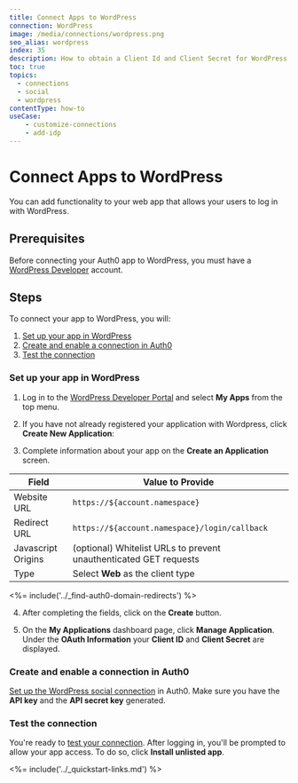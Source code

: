 ```yaml
---
title: Connect Apps to WordPress
connection: WordPress
image: /media/connections/wordpress.png
seo_alias: wordpress
index: 35
description: How to obtain a Client Id and Client Secret for WordPress
toc: true
topics:
  - connections
  - social
  - wordpress
contentType: how-to
useCase:
    - customize-connections
    - add-idp
---
```


# Connect Apps to WordPress

You can add functionality to your web app that allows your users to log in with WordPress. 

## Prerequisites

Before connecting your Auth0 app to WordPress, you must have a [WordPress Developer](http://developer.wordpress.com/) account.

## Steps

To connect your app to WordPress, you will:

1. [Set up your app in WordPress](#set-up-your-app-in-wordpress)
2. [Create and enable a connection in Auth0](#create-and-enable-a-connection-in-auth0)
3. [Test the connection](#test-the-connection)

### Set up your app in WordPress

1. Log in to the [WordPress Developer Portal](http://developer.wordpress.com/) and select **My Apps** from the top menu.

2. If you have not already registered your application with Wordpress, click **Create New Application**:

3. Complete information about your app on the **Create an Application** screen.

| Field | Value to Provide |
| - | - |
| Website URL | `https://${account.namespace}` |
| Redirect URL | `https://${account.namespace}/login/callback` |
|Javascript Origins | (optional) Whitelist URLs to prevent unauthenticated GET requests|
|Type | Select **Web** as the client type|

<%= include('../_find-auth0-domain-redirects') %>

4. After completing the fields, click on the **Create** button.

5. On the **My Applications** dashboard page, click **Manage Application**. Under the **OAuth Information** your **Client ID** and **Client Secret** are displayed.

### Create and enable a connection in Auth0

[Set up the WordPress social connection](/dashboard/guides/connections/set-up-connections-social) in Auth0. Make sure you have the **API key** and the **API secret key** generated.

### Test the connection

You're ready to [test your connection](/dashboard/guides/connections/test-connections-social). After logging in, you'll be prompted to allow your app access. To do so, click **Install unlisted app**.

<%= include('../_quickstart-links.md') %>
